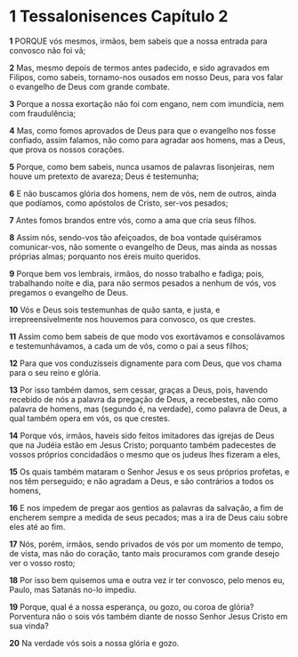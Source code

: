 # 1 Tessalonisences Capítulo 2

**1** 	PORQUE vós mesmos, irmãos, bem sabeis que a nossa entrada para convosco não foi vã;

**2** 	Mas, mesmo depois de termos antes padecido, e sido agravados em Filipos, como sabeis, tornamo-nos ousados em nosso Deus, para vos falar o evangelho de Deus com grande combate.

**3** 	Porque a nossa exortação não foi com engano, nem com imundícia, nem com fraudulência;

**4** 	Mas, como fomos aprovados de Deus para que o evangelho nos fosse confiado, assim falamos, não como para agradar aos homens, mas a Deus, que prova os nossos corações.

**5** 	Porque, como bem sabeis, nunca usamos de palavras lisonjeiras, nem houve um pretexto de avareza; Deus é testemunha;

**6** 	E não buscamos glória dos homens, nem de vós, nem de outros, ainda que podíamos, como apóstolos de Cristo, ser-vos pesados;

**7** 	Antes fomos brandos entre vós, como a ama que cria seus filhos.

**8** 	Assim nós, sendo-vos tão afeiçoados, de boa vontade quiséramos comunicar-vos, não somente o evangelho de Deus, mas ainda as nossas próprias almas; porquanto nos éreis muito queridos.

**9** 	Porque bem vos lembrais, irmãos, do nosso trabalho e fadiga; pois, trabalhando noite e dia, para não sermos pesados a nenhum de vós, vos pregamos o evangelho de Deus.

**10** 	Vós e Deus sois testemunhas de quão santa, e justa, e irrepreensivelmente nos houvemos para convosco, os que crestes.

**11** 	Assim como bem sabeis de que modo vos exortávamos e consolávamos e testemunhávamos, a cada um de vós, como o pai a seus filhos;

**12** 	Para que vos conduzísseis dignamente para com Deus, que vos chama para o seu reino e glória.

**13** 	Por isso também damos, sem cessar, graças a Deus, pois, havendo recebido de nós a palavra da pregação de Deus, a recebestes, não como palavra de homens, mas (segundo é, na verdade), como palavra de Deus, a qual também opera em vós, os que crestes.

**14** 	Porque vós, irmãos, haveis sido feitos imitadores das igrejas de Deus que na Judéia estão em Jesus Cristo; porquanto também padecestes de vossos próprios concidadãos o mesmo que os judeus lhes fizeram a eles,

**15** 	Os quais também mataram o Senhor Jesus e os seus próprios profetas, e nos têm perseguido; e não agradam a Deus, e são contrários a todos os homens,

**16** 	E nos impedem de pregar aos gentios as palavras da salvação, a fim de encherem sempre a medida de seus pecados; mas a ira de Deus caiu sobre eles até ao fim.

**17** 	Nós, porém, irmãos, sendo privados de vós por um momento de tempo, de vista, mas não do coração, tanto mais procuramos com grande desejo ver o vosso rosto;

**18** 	Por isso bem quisemos uma e outra vez ir ter convosco, pelo menos eu, Paulo, mas Satanás no-lo impediu.

**19** 	Porque, qual é a nossa esperança, ou gozo, ou coroa de glória? Porventura não o sois vós também diante de nosso Senhor Jesus Cristo em sua vinda?

**20** 	Na verdade vós sois a nossa glória e gozo.

